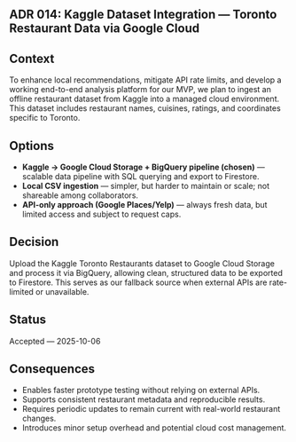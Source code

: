 ## ADR 014: Kaggle Dataset Integration — Toronto Restaurant Data via Google Cloud

## Context
To enhance local recommendations, mitigate API rate limits, and develop a working end-to-end analysis platform for our MVP, we plan to ingest an offline restaurant dataset from Kaggle into a managed cloud environment. This dataset includes restaurant names, cuisines, ratings, and coordinates specific to Toronto.

## Options
- **Kaggle → Google Cloud Storage + BigQuery pipeline (chosen)** — scalable data pipeline with SQL querying and export to Firestore.
- **Local CSV ingestion** — simpler, but harder to maintain or scale; not shareable among collaborators.
- **API-only approach (Google Places/Yelp)** — always fresh data, but limited access and subject to request caps.

## Decision
Upload the Kaggle Toronto Restaurants dataset to Google Cloud Storage and process it via BigQuery, allowing clean, structured data to be exported to Firestore. This serves as our fallback source when external APIs are rate-limited or unavailable.

## Status
Accepted — 2025-10-06

## Consequences
- Enables faster prototype testing without relying on external APIs.
- Supports consistent restaurant metadata and reproducible results.
- Requires periodic updates to remain current with real-world restaurant changes.
- Introduces minor setup overhead and potential cloud cost management.
